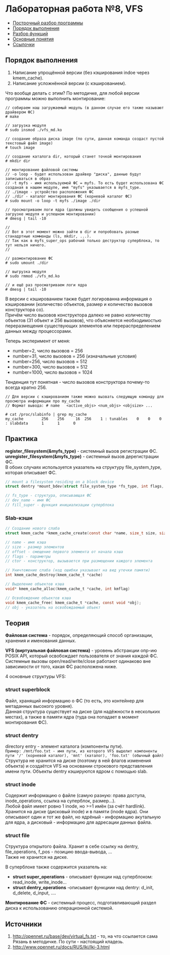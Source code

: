 # Лабораторная работа №8, VFS

* [Построчный разбор программы](additional/comment.c)
* [Порядок выполнения](#порядок-выполнения)
* [Разбор функций](#практика)
* [Основные понятия](#теория)
* [Ссылочки](#источники)

## Порядок выполнения

1. Написание упрощённой версии (без кэширования indoe через kmem_cache).
2. Написание усложнённой версии (с кэшированием).

Что вообще делать с этим?
По методичке, для любой версии программы можно выполнить монтирование:

```console
// собираем наш загружаемый модуль (в данном случае его также называют драйвером ФС)
# make

// загрузка модуля
# sudo insmod ./vfs_md.ko 

// создание образа диска image (по сути, данная команда создаст пустой текстовый файл image)
# touch image

// создание каталога dir, который станет точкой монтирования
# mkdir dir

// монтирование файловой системы
// -o loop - будет использован драйвер "диска", данные будут записываться в образ
// -t myfs - имя используемой ФС = myfs. То есть будет использована ФС созданая в нашем модуле, имя "myfs" указывается в myfs_type.
// ./image - устройство расположения ФС
// ./dir - каталог монтирования ФС (корневой каталог ФС)  
# sudo mount -o loop -t myfs ./image ./dir

// просматриваем логи ядра (должны увидеть сообщения о успешной загрузке модуля и успешном монтировании)
# dmesg | tail -10

//
// Вот в этот момент можно зайти в dir и попробовать разные станадртные комманды (ls, mkdir, ...).
// Так как в myfs_super_ops рабочий только деструктор суперблока, то тут нельзя ничего.
//

// размонтирование ФС
# sudo umount ./dir

// выгрузка модуля
# sudo rmmod ./vfs_md.ko 

// и ещё раз просматриваем логи ядра
# dmesg | tail -10

```

В версии с кэшированием также будет логированна информация о кэшировании (количество объектов, размер и количество вызовов конструктора co).  
Причём число вызовов конструктора далеко не равно количеству объектов (31 объект и 256 вызовов), что объясняется необходимостью переразмещения существующих элементов или перераспределением данных между процессорами.  

Теперь эксперимент от меня:

* number=2, число вызовов = 256
* number=31, число вызовов = 256 (изначальные условия)
* number=256, число вызовов = 512
* number=300, число вызовов = 512
* number=1000, число вызовов = 1024

Тенденция тут понятная - число вызовов конструктора почему-то всегда кратно 256.

``` console
// Для версии с кэшированием также можно вызвать следующую команду для просмотра информации про my_cache
// Формат вывода: # name   <active_objs> <num_objs> <objsize> ... 

# cat /proc/slabinfo | grep my_cache
my_cache        256    256     16  256    1 : tunables    0    0    0 : slabdata      1      1      0

```

## Практика

**register_filesystem(&myfs_type)** - системный вызов регистрации ФС.  
**unregister_filesystem(&myfs_type)** - системный вызов дерегистрации ФС.  
В обоих случаях используется указатель на структуру file_system_type, которая описывает ФС.

``` C
// mount a filesystem residing on a block device
struct dentry *mount_bdev(struct file_system_type *fs_type, int flags, const char *dev_name, void *data, int (*fill_super)(struct super_block*, void*, int))

// fs_type - структура, описывающая ФС
// dev_name - имя ФС
// fill_super - функция инициализации суперблока
```

### Slab-кэши

``` C
// Создание нового слаба
struct kmem_cache *kmem_cache_create(const char *name, size_t size, size_t offset, unsigned long flags, void (*ctor)(void*));  

// name - имя кэша
// size - размер элементов
// offset - смещение первого элемента от начала кэша
// flags - параметры
// ctor - конструктор, вызывается при размещении каждого элемента

// Уничтожение слаба (код ошибки указывает на вид утечки памяти)
int kmem_cache_destroy(kmem_cache_t *cache)

// Выделение объектов кэша
void* kmem_cache_alloc(kmem_cache_t *cache, int kmflag)

// Освобождение объектов кэша
void kmem_cache_free( kmem_cache_t *cache, const void *obj);
// obj - указатель на освобождаемый объект

```

## Теория

**Файловая система** - порядок, определяющий способ организации, хранения и именования данных.  

**VFS (виртуальная файловая система)** - уровень абстракции опр-ию POSIX API, который освобождает пользователя от знания каждой ФС.  
Системные вызовы open/read/write/close работают одинаково вне зависимости от того, какая ФС расположена ниже.

4 основные структуры VFS:

### **struct superblock**

Файл, хранящий информацию о ФС (то есть, это контейнер для метаданных высокого уровня).  
Данная структура существует на диске (для надёжности в нескольких местах), а также в памяти ядра (туда она попадает в момент монтирования ФС).  

### **struct dentry**

directory entry - элемент каталога (компоненты пути).  
`Пример: /mnt/foo.txt - имя пути, из которого VFS выделит компоненты пути '/' (корневой каталог), 'mnt' (каталог), 'foo.txt' (обычный файл)`  
Структура не хранится на диске (поэтому в ней флагов изменения объекта) и создаётся VFS на основании строкового представления имени пути. Объекты dentry кэшируются ядром с помощью slab.

### **struct inode**

Содержит информацию о файле (самую разную: права доступа, inode_operations, ссылка на суперблок, размер...).  
Любой файл имеет ровно 1 inode, но >=1 имён (за счёт hardlink).
Хранится на диске (дисковый inode) и в памяти (inode ядра). Они описывают один и тот же файл, но ядрёный - информацию акутальную для ядра, а дисковый - информацию для адресации данных файла.

### **struct file**

Структура открытого файла. Хранит в себе ссылку на dentry, file_operations, f_pos - позицию ввода-вывода, ...  
Также не хранится на диске.

В суперблоке также содержится указатель на:

* **struct super_operations** - описывает функции над суперблоком: read_inode, write_inode...
* **struct dentry_operations** -описывает функциии над dentry: d_init, d_delete, d_input, ....

**Монтирование ФС** -  системный процесс, подготавливающий раздел диска к использованию операционной системой.

## Источники

1. <http://opennet.ru/base/dev/virtual_fs.txt> - то, на что ссылается сама Рязань в методичке. По сути - настоящий кладезь.
2. <http://www.opennet.ru/docs/RUS/lki/lki-3.html>
